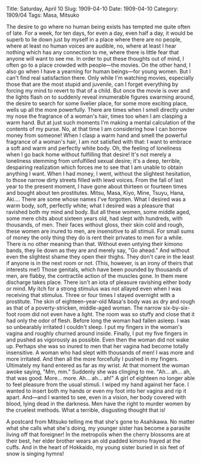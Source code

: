 Title: Saturday, April 10
Slug: 1909-04-10
Date: 1909-04-10
Category: 1909/04
Tags: Masa, Mitsuko

The desire to go where no human being exists has tempted me quite often of late. For a week, for ten days, for even a day, even half a day, it would be superb to lie down just by myself in a place where there are no people, where at least no human voices are audible, no, where at least I hear nothing which has any connection to me, where there is little fear that anyone will want to see me.
In order to put these thoughts out of mind, I often go to a place crowded with people—the movies. On the other hand, I also go when I have a yearning for human beings—for young women. But I can't find real satisfaction there. Only while I'm watching movies, especially those that are the most stupid and juvenile, can I forget everything by forcing my mind to revert to that of a child. But once the movie is over and the lights flash on to suddenly reveal innumerable figures swarming around, the desire to search for some livelier place, for some more exciting place, wells up all the more powerfully. There are times when I smell directly under my nose the fragrance of a woman's hair, times too when I am clasping a warm hand. But at just such moments I'm making a mental calculation of the contents of my purse. No, at that time I am considering how I can borrow money from someone! When I clasp a warm hand and smell the powerfuI fragrance of a woman's hair, I am not satisfied with that: I want to embrace a soft and warm and perfectly white body. Oh, the feeling of loneliness when I go back home without fulfilling that desire! It's not merely a loneliness stemming from unfulfilled sexual desire; it's a deep, terrible, despairing realization which forces me to see that I am unable to obtain anything I want.
When I had money, I went, without the slightest hesitation, to those narrow dirty streets filled with lewd voices.
From the fall of last year to the present moment, I have gone about thirteen or fourteen times and bought about ten prostitutes. Mitsu, Masa, Kiyo, Mine, Tsuyu, Hana, Aki.... There are some whose names I've forgotten. What I desired was a warm body, soft, perfectly white; what I desired was a pleasure that ravished both my mind and body. But all these women, some middle aged, some mere chits about sixteen years old, had slept with hundreds, with thousands, of men.
Their faces without gloss, their skin cold and rough, these women are inured to men, are insensitive to all stimuli. For small sums of money the only thing they do is rent their privates to men for a while. There is no other meaning than that. Without even untying their kimono bands, they lie down as they are and merely say, "Go ahead." And without even the slightest shame they open their thighs. They don't care in the least if anyone is in the next room or not. (This, however, is an irony of theirs that interests me!) Those genitals, which have been pounded by thousands of men, are flabby, the contractile action of the muscles gone. In them mere discharge takes place. There isn't an iota of pleasure ravishing either body or mind.
My itch for a strong stimulus was not allayed even when I was receiving that stimulus. Three or four times I stayed overnight with a prostitute.
The skin of eighteen-year-old Masa's body was as dry and rough as that of a poverty-stricken, middle-aged woman. The narrow six-by-six-foot room did not even have a light. The room was so stuffy and close that it had only the odor of flesh. Before long the woman had fallen asleep.
I was so unbearably irritated I couldn't sleep. I put my fingers in the woman's vagina and roughly churned around inside. Finally, I put my five fingers in and pushed as vigorously as possible. Even then the woman did not wake up. Perhaps she was so inured to men that her vagina had become totally insensitive. A woman who had slept with thousands of men! I was more and more irritated. And then all the more forcefully I pushed in my fingers. Ultimately my hand entered as far as my wrist. At that moment the woman awoke saying, "Mm, mm."
Suddenly she was clinging to me. "Ah... ah... ah, that was good. More... more. Ah... ah... ah!" A girl of eighteen no longer able to feel pleasure from the usual stimuli. I wiped my hand against her face. I wanted to insert both my hands or even my foot into her vagina and rip it apart. And—and I wanted to see, even in a vision, her body covered with blood, lying dead in the darkness. Men have the right to murder women by the cruelest methods. What a terrible, disgusting thought that is!

A postcard from Mitsuko telling me that she's gone to Asahikawa. No matter what she calls what she's doing, my younger sister has become a parasite living off that foreigner! In the metropolis when the cherry blossoms are at their best, her elder brother wears an old padded kimono frayed at the cuffs. And in the heart of Hokkaido, my young sister buried in six feet of snow is singing hymns!